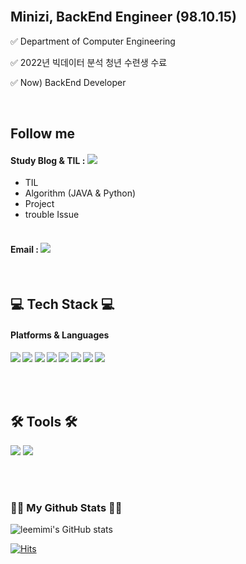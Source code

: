 
<div align="LEFT">

<!-- [header](https://capsule-render.vercel.app/api?type=wave&color=fadddd&height=260&section=header&text=Minizi's%20Github&fontColor=FFF&fontSize=90)
<div align="center"> -->
<br/>
 
## Minizi, BackEnd Engineer (98.10.15)

✅ Department of Computer Engineering </br>

✅ 2022년 빅데이터 분석 청년 수련생 수료 </br>
 
✅ Now) BackEnd Developer </br>

</br>
 
## Follow me
 #### Study Blog & TIL :   <a href="https://mimsdatastudy.tistory.com/" target="_blank"><img src="https://img.shields.io/badge/Study blog-DD0B78?style=flat-square&logo=GitHub%20Sponsors&logoColor=white"/></a>
- TIL  </br>
- Algorithm (JAVA & Python)</br>
- Project</br>
- trouble Issue </br></br>

#### Email : <a href="mailto:mijeong1015@naver.com" target="_blank"><img src="https://img.shields.io/badge/mijeong1015@naver.com-EA4335?style=flat-square&logo=Gmail&logoColor=white"/></a>
  


<br/>

## 💻 Tech Stack 💻
<h4> Platforms & Languages <h4>

<img src="https://img.shields.io/badge/Python-3776AB?style=flat-square&logo=Python&logoColor=white"/>
<img src="https://img.shields.io/badge/C-A8B9CC?style=flat-square&logo=C&logoColor=white"/>
 <img src="https://img.shields.io/badge/Java-007396?style=flat-square&logo=Java&logoColor=white"/>
 <img src="https://img.shields.io/badge/mysql-4479A1?style=flat-square&logo=mysql&logoColor=white"/>
 <img src="https://img.shields.io/badge/pandas-3DB7CC?style=flat-square&logo=pandas&logoColor=white"/>
  <img src="https://img.shields.io/badge/Spring-00FF80?style=flat-square&logo=Spring&logoColor=white"/>
 <img src="https://img.shields.io/badge/Html-00CED1?style=flat-square&logo=HTML5&logoColor=white"/>
 <img src="https://img.shields.io/badge/Css-B0E0E6?style=flat-square&logo=CSS3&logoColor=white"/>
 
 </br></br>

## 🛠 Tools 🛠
 <img src="https://img.shields.io/badge/Git-F05032?style=flat-square&logo=Git&logoColor=white"/>
  <img src="https://img.shields.io/badge/Notion-FAFAD2?style=flat-square&logo=Notion&logoColor=white"/>
 
 
<br/></br>
<h3 align="LEFT">👩‍💻 My Github Stats 👩‍💻</h3>
<div align="LEFT">
 
![leemimi's GitHub stats](https://github-readme-stats.vercel.app/api?username=leemimi&hide_title=true&show_icons=true&include_all_commits=true&disable_animations=true&theme=vue)
 <!-- ![Top Langs](https://github-readme-stats.vercel.app/api/top-langs/?username=leemimi&layout=compact&theme=Gradient) -->
 
[![Hits](https://hits.seeyoufarm.com/api/count/incr/badge.svg?url=https%3A%2F%2Fleemimi.github.io&count_bg=%23F6C6F9&title_bg=%23FF9797&icon=&icon_color=%23FB63F9&title=visit&edge_flat=false)](https://hits.seeyoufarm.com) 
 </div> 
 </div>
